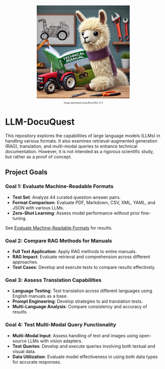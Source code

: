 <p align="center">
  <img src="assets/Llama-DocuQuest.jpg" alt="LLM-DocuQuest" width="300"/>
  <br>
  <small style="font-size: 7px;">Image generated using Bing DALL-E 3</small>
</p>


<!-- ![The image was created with the assistance of AI](assets/Llama-DocuQuest.jpg) -->
# LLM-DocuQuest
This repository explores the capabilities of large language models (LLMs) in handling various formats. It also examines retrieval-augmented generation (RAG), translation, and multi-modal queries to enhance technical documentation. However, it is not intended as a rigorous scientific study, but rather as a proof of concept.

## Project Goals
<!-- ### Goal 0: PDF Analysis with LangChain
- **Whole PDF Context**
- **Relevant Page Context**
- **Multiple Pages Context**
- **Automatic Q&A**: Generate questions and answers from PDFs using Ollama and Gemini. -->
### Goal 1: Evaluate Machine-Readable Formats
- **Test Set**: Analyze 44 curated question-answer pairs.
- **Format Comparison**: Evaluate PDF, Markdown, CSV, XML, YAML, and JSON with various LLMs.
- **Zero-Shot Learning**: Assess model performance without prior fine-tuning.
<!-- - **Format Suitability**: Identify the best format for each model based on response accuracy. -->

See [Evaluate Machine-Readable Formats](GOAL_1.md) for results.

### Goal 2: Compare RAG Methods for Manuals
- **Full Text Application**: Apply RAG methods to entire manuals.
- **RAG Impact**: Evaluate retrieval and comprehension across different approaches.
- **Test Cases**: Develop and execute tests to compare results effectively.
### Goal 3: Assess Translation Capabilities
- **Language Testing**: Test translation across different languages using English manuals as a base.
- **Prompt Engineering**: Develop strategies to aid translation tests.
- **Multi-Language Analysis**: Compare consistency and accuracy of results.
### Goal 4: Test Multi-Modal Query Functionality
- **Multi-Modal Input**: Assess handling of text and images using open-source LLMs with vision adapters.
- **Test Queries**: Develop and execute queries involving both textual and visual data.
- **Data Utilization**: Evaluate model effectiveness in using both data types for accurate responses.